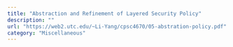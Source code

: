 ```yaml
---
title: "Abstraction and Refinement of Layered Security Policy"
description: ""
url: "https://web2.utc.edu/~Li-Yang/cpsc4670/05-abstration-policy.pdf"
category: "Miscellaneous"
---
```

